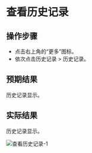 # 查看历史记录

## 操作步骤

- 点击右上角的“更多”图标。
- 依次点击历史记录 > 历史记录。

## 预期结果

历史记录显示。

## 实际结果

历史记录显示。

![查看历史记录-1](../img/查看历史记录-1.png)